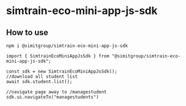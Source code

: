 # simtrain-eco-mini-app-js-sdk

## How to use

```
npm i @simitgroup/simtrain-eco-mini-app-js-sdk
```

```
import { SimtrainEcoMiniAppJsSdk } from "@simitgroup/simtrain-eco-mini-app-js-sdk";

const sdk = new SimtrainEcoMiniAppJsSdk();
//download all student list
await sdk.student.list();

//navigate page away to /managestudent
sdk.ui.navigateTo("managestudents")

```
